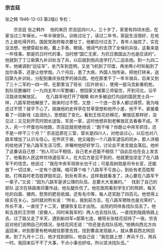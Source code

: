 ### 宗吉廷
张之韩
1946-12-03
第2版()
专栏：

　　宗吉廷
    张之韩作
  　他的来历
    宗吉廷四川人，三十岁了，家里有四顷水田，在家当过三年保长，一年半保安队，训练过壮丁，读过二年书，家庭生活很好，在地方上是吃得开的。国民党政府每次要壮丁，他都应付过去了。青年人抽完了，实在没法想，他便穿起长袍，戴上手表、眼镜，很阔气的去顶了全保的兵役，这看来是一件怪事。那是抗日时代的事，当时想“国亡无家，为抗日救国出力也是应该的”。他就到了丁江砦第九补训处当了兵，以后就到炮兵连学打八二迫击炮。到一九四二年，他被调到“远征军”，坐汽车到昆明，又坐飞机到了印度，再坐两小时轮船到了加尔各答，还是让他学炮。八个月后，患了大病，外国人怕传染，把他打转来，送回第九补训处，分配到重庆张桂罗的骑兵团。他在那里干了一年半骑兵，后来又到了三十二军的一四一师，在那里当了班长（后升排长），使用一挺马克新重机枪。到队伍整编时（一九四五年川军整编），想回家又被第三师留住，开到河北，沿平汉路进攻解放区。
　  在八路军他打开了眼睛
    和许多被迫打内战的国民党士兵一样，八路军把他解放了。刚来时过不惯，又想：一个连一百多人都过得惯，我为啥还过不惯？就平下心了。挑拨他的史祥亭在甘草营想和他开小差，他不干。紧接着看了一回新戏《血泪仇》，思想起了变化。看到王桂花纺棉花，解放区那样好，没见过；又见到开荒时团长送饭，军民一家，这时他想非到老解放区去看看不成。不久，另一个坏蛋也叫他跑，宗吉廷就拒绝他说：“跑干啥？你跑让中央军抓住，还不是一样干三个月？”
    宗吉廷原在三营，营长是四川人，对他谈过心，以后也对八路军增加了认识与信心。在怀庆于坡，他又碰到一个八路军退伍的同乡，那人详细的给他讲了些八路军生活习惯，并嘱咐他好好学习，讨论会不发言就会落后。他听了这番话自己想：“别人可以不相信，自己老乡还能不相信？”自此后也在会上发言了。他看到人民这样优待退伍军人，在大后方是见不到的，他就更加坚定了在八路军干的信念。他说过：“我在中央军班排长也干过；可是高树勋是司令长官，还能放下一切过来，一定有个道理。咱可算个啥？八路军不亏良心，到处有老百姓帮助。打辉县时老百姓锣鼓欢迎，到处有茶水。这样我就看准了，决心要在八路军干一辈子。”又说：“因为八路军是讲公理的队伍，总要大大发展的。”
  　找到了自己的部队
    这次在铁路南邓寨作战，他左腿负伤了。他在医院看到学生们的照顾，每天吃的白面、猪肉，慰劳的肥皂纸烟，还有毛巾等，每人还奖励了四百元。他觉得上级实在关心，当时就对所长说：“所长，我到前方去，在八路军牺牲也是光荣的”。所长不准，一直住了十二天，健康恢复后才出院。
    出院的同伴各找队伍去了。他和五连的王宗明（安徽人，同时来我军的）两人也去找队伍，一直找到陇路铁路上去，过了路又走了半天，遇到新四军×部第七连，被班长张桂花招待了一夜。宗吉廷对他们说明自己的情况，张桂花同志说：“你还是去找队伍吧。”他俩向西北方向返回来，听到那里有枪响就往那里去找，找到曹县发现敌人，就从曹县西北转回来。到了九月十二日，他才找到部队，他自己说：“我在路上想：养兵千日，用兵一时。我回来后干不了大事，干点小事也好哇。所以坚决找队伍。”
